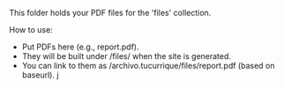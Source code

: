 This folder holds your PDF files for the 'files' collection.

How to use:
- Put PDFs here (e.g., report.pdf).
- They will be built under /files/ when the site is generated.
- You can link to them as /archivo.tucurrique/files/report.pdf (based on baseurl).
j
